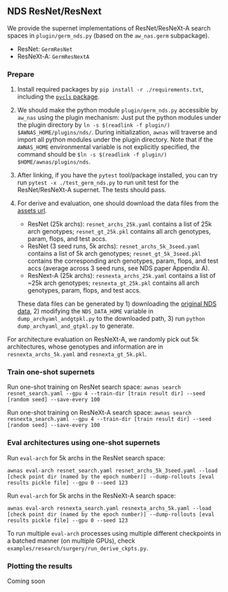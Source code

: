NDS ResNet/ResNext
--------

We provide the supernet implementations of ResNet/ResNeXt-A search spaces in `plugin/germ_nds.py` (based on the `aw_nas.germ` subpackage).
* ResNet: `GermResNet`
* ResNeXt-A: `GermResNextA`


### Prepare

1. Install required packages by `pip install -r ./requirements.txt`, including the [`pycls` package](https://github.com/facebookresearch/pycls).
2. We should make the python module `plugin/germ_nds.py` accessible by `aw_nas` using the plugin mechanism: Just put the python modules under the plugin directory by  `ln -s $(readlink -f plugin/) $AWNAS_HOME/plugins/nds/`. During initialization, `awnas` will traverse and import all python modules under the plugin directory. Note that if the `AWNAS_HOME` environmental variable is not explicitly specified, the command should be `$ln -s $(readlink -f plugin/) $HOME/awnas/plugins/nds`.
3. After linking, if you have the `pytest` tool/package installed, you can try run `pytest -x ./test_germ_nds.py` to run unit test for the ResNet/ResNeXt-A supernet. The tests should pass.
4. For derive and evaluation, one should download the data files from the [assets url](https://cloud.tsinghua.edu.cn/d/965b3ae1f80b45e9ba21/).
    * ResNet (25k archs): `resnet_archs_25k.yaml` contains a list of 25k arch genotypes; `resnet_gt_25k.pkl` contains all arch genotypes, param, flops, and test accs.
    * ResNet (3 seed runs, 5k archs): `resnet_archs_5k_3seed.yaml` contains a list of 5k arch genotypes; `resnet_gt_5k_3seed.pkl` contains the corresponding arch genotypes, param, flops, and test accs (average across 3 seed runs, see NDS paper Appendix A).
    * ResNext-A (25k archs): `resnexta_archs_25k.yaml` contains a list of ~25k arch genotypes; `resnexta_gt_25k.pkl` contains all arch genotypes, param, flops, and test accs.
    
    These data files can be generated by 1) downloading the [original NDS data](https://github.com/facebookresearch/nds), 2) modifying the `NDS_DATA_HOME` variable in `dump_archyaml_andgtpkl.py` to the downloaded path, 3) run `python dump_archyaml_and_gtpkl.py` to generate.

For architecture evaluation on ResNeXt-A, we randomly pick out 5k architectures, whose genotypes and information are in `resnexta_archs_5k.yaml` and `resnexta_gt_5k.pkl`.

### Train one-shot supernets
Run one-shot training on ResNet search space:
`awnas search resnet_search.yaml --gpu 4 --train-dir [train result dir] --seed [random seed] --save-every 100`

Run one-shot training on ResNeXt-A search space:
`awnas search resnexta_search.yaml --gpu 4 --train-dir [train result dir] --seed [random seed] --save-every 100`


### Eval architectures using one-shot supernets

Run `eval-arch` for 5k archs in the ResNet search space:
```
awnas eval-arch resnet_search.yaml resnet_archs_5k_3seed.yaml --load [check point dir (named by the epoch number)] --dump-rollouts [eval results pickle file] --gpu 0 --seed 123
```

Run `eval-arch` for 5k archs in the ResNeXt-A search space:
```
awnas eval-arch resnexta_search.yaml resnexta_archs_5k.yaml --load [check point dir (named by the epoch number)] --dump-rollouts [eval results pickle file] --gpu 0 --seed 123
```

To run multiple `eval-arch` processes using multiple different checkpoints in a batched manner (on multiple GPUs), check `examples/research/surgery/run_derive_ckpts.py`.


### Plotting the results

Coming soon

